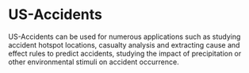 # US-Accidents
US-Accidents can be used for numerous applications such as studying accident hotspot locations, casualty analysis and extracting cause and effect rules to predict accidents, studying the impact of precipitation or other environmental stimuli on accident occurrence.
